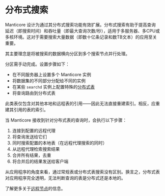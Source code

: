 # 分布式搜索

Manticore 设计为通过其分布式搜索功能有效扩展。分布式搜索有助于提高查询延迟（即搜索时间）和吞吐量（即最大查询次数/秒），适用于多服务器、多CPU或多核环境。这对于需要搜索大量数据（即数十亿条记录和数TB文本）的应用至关重要。

其主要理念是将被搜索的数据横向分区到多个搜索节点并行处理。

分区需手动完成。设置步骤如下：

* 在不同服务器上设置多个 Manticore 实例
* 将数据集的不同部分分配给不同的实例
* 在某些 `searchd` 实例上配置特殊的[分布式表](../Creating_a_table/Creating_a_distributed_table/Creating_a_distributed_table.md)
* 将查询路由到分布式表

此类表仅包含对其他本地和远程表的引用——因此无法直接重建索引。相反，应重建其引用的表的索引。

当 Manticore 接收到针对分布式表的查询时，会执行以下步骤：

1. 连接到配置的远程代理
2. 将查询发送给它们
3. 同时搜索配置的本地表（在远程代理搜索的同时）
4. 从远程代理检索搜索结果
5. 合并所有结果，去重
6. 将合并后的结果发送给客户端

从应用程序的角度来看，通过常规表或分布式表搜索没有区别。换言之，分布式表对应用程序完全透明，无法判断查询的表是分布式还是本地的。

了解更多关于[远程节点](../Creating_a_cluster/Remote_nodes.md)的信息。

<!-- proofread -->

